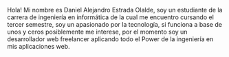 
Hola! Mi nombre es Daniel Alejandro Estrada Olalde, soy un estudiante de la carrera de ingeniería en informática de la cual me encuentro cursando el tercer semestre, soy un apasionado por la tecnología, si funciona a base de unos y ceros posiblemente me interese, por el momento soy un desarrollador web freelancer aplicando todo el Power de la ingeniería en mis aplicaciones web.
